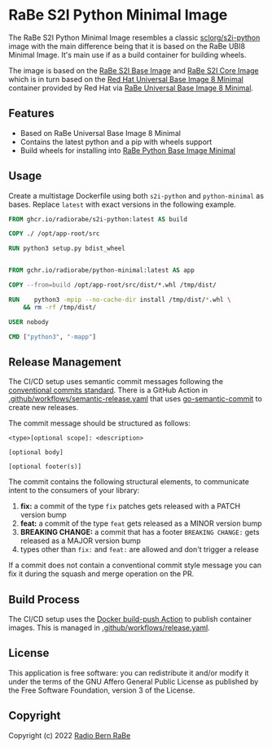 # RaBe S2I Python Minimal Image

The RaBe S2I Python Minimal Image resembles a classic [sclorg/s2i-python](https://github.com/sclorg/s2i-python-container/)
image with the main difference being that it is based on the RaBe UBI8 Minimal Image. It's main use if as a build
container for building wheels. 

The image is based on the [RaBe S2I Base Image](https://github.com/radiorabe/container-image-rabe-s2i-base-minimal) and
[RaBe S2I Core Image](https://github.com/radiorabe/container-image-rabe-s2i-core-minimal) which is in turn based on the
[Red Hat Universal Base Image 8 Minimal](https://catalog.redhat.com/software/containers/ubi8/ubi-minimal/5c359a62bed8bd75a2c3fba8)
container provided by Red Hat via [RaBe Universal Base Image 8 Minimal](https://github.com/radiorabe/container-image-ubi8-minimal).

## Features

- Based on RaBe Universal Base Image 8 Minimal
- Contains the latest python and a pip with wheels support
- Build wheels for installing into [RaBe Python Base Image Minimal](https://github.com/radiorabe/container-image-python-minimal)

## Usage

Create a multistage Dockerfile using both `s2i-python` and `python-minimal` as bases. Replace `latest` with exact versions in the following example.

```Dockerfile
FROM ghcr.io/radiorabe/s2i-python:latest AS build

COPY ./ /opt/app-root/src

RUN python3 setup.py bdist_wheel


FROM gchr.io/radiorabe/python-minimal:latest AS app

COPY --from=build /opt/app-root/src/dist/*.whl /tmp/dist/

RUN    python3 -mpip --no-cache-dir install /tmp/dist/*.whl \
    && rm -rf /tmp/dist/

USER nobody

CMD ["python3", "-mapp"]
```

## Release Management

The CI/CD setup uses semantic commit messages following the [conventional commits standard](https://www.conventionalcommits.org/en/v1.0.0/).
There is a GitHub Action in [.github/workflows/semantic-release.yaml](./.github/workflows/semantic-release.yaml)
that uses [go-semantic-commit](https://go-semantic-release.xyz/) to create new
releases.

The commit message should be structured as follows:

```
<type>[optional scope]: <description>

[optional body]

[optional footer(s)]
```

The commit contains the following structural elements, to communicate intent to the consumers of your library:

1. **fix:** a commit of the type `fix` patches gets released with a PATCH version bump
1. **feat:** a commit of the type `feat` gets released as a MINOR version bump
1. **BREAKING CHANGE:** a commit that has a footer `BREAKING CHANGE:` gets released as a MAJOR version bump
1. types other than `fix:` and `feat:` are allowed and don't trigger a release

If a commit does not contain a conventional commit style message you can fix
it during the squash and merge operation on the PR.

## Build Process

The CI/CD setup uses the [Docker build-push Action](https://github.com/docker/build-push-action) to publish container images. This is managed in [.github/workflows/release.yaml](./.github/workflows/release.yaml).

## License

This application is free software: you can redistribute it and/or modify it under
the terms of the GNU Affero General Public License as published by the Free
Software Foundation, version 3 of the License.

## Copyright

Copyright (c) 2022 [Radio Bern RaBe](http://www.rabe.ch)
